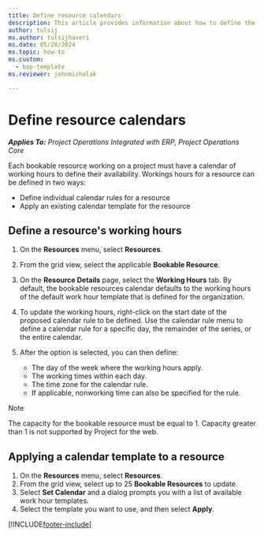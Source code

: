 ```yaml
---
title: Define resource calendars
description: This article provides information about how to define the working hour calendars for resources in Project Operations.
author: tulsij
ms.author: tulsijhaveri
ms.date: 05/28/2024
ms.topic: how-to
ms.custom: 
  - bap-template
ms.reviewer: johnmichalak

---
```


# Define resource calendars

_**Applies To:** Project Operations Integrated with ERP, Project Operations Core_

Each bookable resource working on a project must have a calendar of working hours to define their availability. Workings hours for a resource can be defined in two ways: 

   - Define individual calendar rules for a resource
   - Apply an existing calendar template for the resource

## Define a resource's working hours

1. On the **Resources** menu, select **Resources**.
2. From the grid view, select the applicable **Bookable Resource**.
3. On the **Resource Details** page, select the **Working Hours** tab. By default, the bookable resources calendar defaults to the working hours of the default work hour template that is defined for the organization.
4. To update the working hours, right-click on the start date of the proposed calendar rule to be defined. Use the calendar rule menu to define a calendar rule for a specific day, the remainder of the series, or the entire calendar.
5. After the option is selected, you can then define:

    - The day of the week where the working hours apply.
    - The working times within each day.
    - The time zone for the calendar rule.
    - If applicable, nonworking time can also be specified for the rule.
 
> [!NOTE]
> The capacity for the bookable resource must be equal to 1. Capacity greater than 1 is not supported by Project for the web.

## Applying a calendar template to a resource

1. On the **Resources** menu, select **Resources**.
2. From the grid view, select up to 25 **Bookable Resources** to update.
3. Select **Set Calendar** and a dialog prompts you with a list of available work hour templates.
4. Select the template you want to use, and then select **Apply**.


[!INCLUDE[footer-include](../includes/footer-banner.md)]
